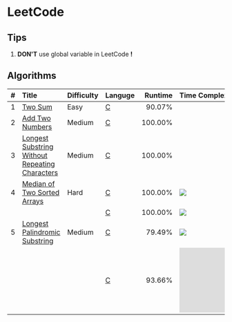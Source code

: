 # LeetCode

## Tips

1. **DON'T** use global variable in LeetCode **!**

## Algorithms
| #    | Title                                               | Difficulty | Languge  | Runtime | Time Complexity |
| ---: | :-------------------------------------------------- | :--------- | :------- | ------: | :-------------- |
| 1    | [Two Sum][1]                                        | Easy       | [C][1C]  | 90.07%  |                 |
| 2    | [Add Two Numbers][2]                                | Medium     | [C][2C]  | 100.00% |                 |
| 3    | [Longest Substring Without Repeating Characters][3] | Medium     | [C][3C]  | 100.00% |                 |
| 4    | [Median of Two Sorted Arrays][4]                    | Hard       | [C][4C1] | 100.00% | ![][Ominmn]     |
|      |                                                     |            | [C][4C2] | 100.00% | ![][Ologmn]     |
| 5    | [Longest Palindromic Substring][5]                  | Medium     | [C][5C1] | 79.49%  | ![][On2]        |
|      |                                                     |            | [C][5C2] | 93.66%  | ![][On]         |


[1]:   ./doc/001.md
[1C]:  ./src/prob/001.c
[2]:   ./doc/002.md
[2C]:  ./src/prob/002.c
[3]:   ./doc/003.md
[3C]:  ./src/prob/003.c
[4]:   ./doc/004.md
[4C1]: ./src/prob/004_1.c 
[4C2]: ./src/prob/004_2.c 
[5]:   ./doc/005.md
[5C1]: ./src/prob/005_1.c 
[5C2]: ./src/prob/005_2.c

[Ominmn]: http://latex.codecogs.com/gif.latex?O(\min\(m,n\)) 
[Ologmn]: http://latex.codecogs.com/gif.latex?O(\log\(m,n\)) 
[On2]: http://latex.codecogs.com/gif.latex?O(n^{2})  
[On]: http://latex.codecogs.com/gif.latex?O(n) 

